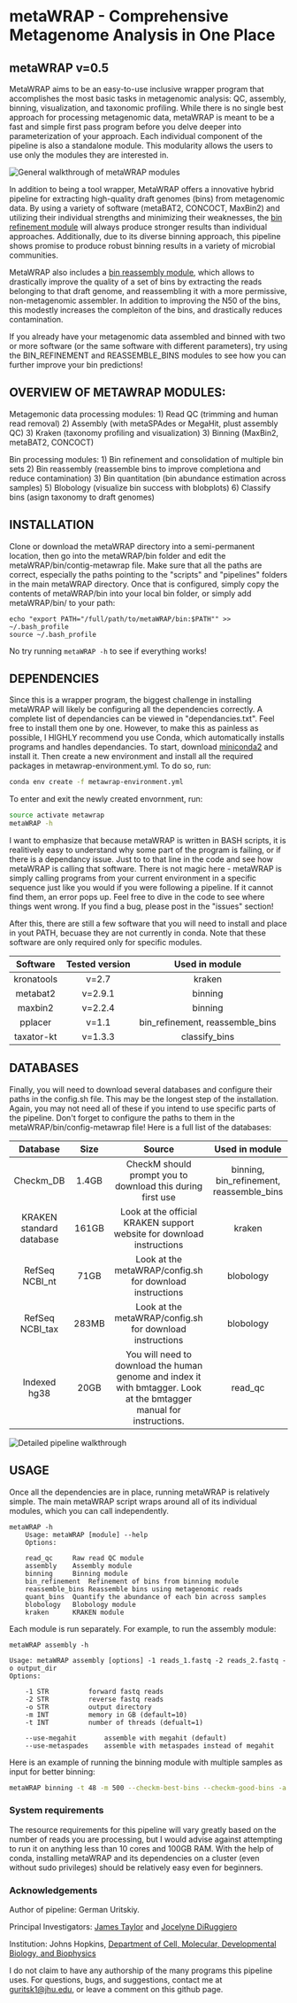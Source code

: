 # metaWRAP - Comprehensive Metagenome Analysis in One Place
## metaWRAP v=0.5

 MetaWRAP aims to be an easy-to-use inclusive wrapper program that accomplishes the most basic tasks in metagenomic analysis: QC, assembly, binning, visualization, and taxonomic profiling. While there is no single best approach for processing metagenomic data, metaWRAP is meant to be a fast and simple first pass program before you delve deeper into parameterization of your approach. Each individual component of the pipeline is also a standalone module. This modularity allows the users to use only the modules they are interested in. 
 
![General walkthrough of metaWRAP modules](https://i.imgur.com/LcC09ym.png)
   
 
 In addition to being a tool wrapper, MetaWRAP offers a innovative hybrid pipeline for extracting high-quality draft genomes (bins) from metagenomic data. By using a variety of software (metaBAT2, CONCOCT, MaxBin2) and utilizing their individual strengths and minimizing their weaknesses, the [bin refinement module](https://i.imgur.com/JL665Qo.png) will always produce stronger results than individual approaches. Additionally, due to its diverse binning approach, this pipeline shows promise to produce robust binning results in a variety of microbial communities. 

 MetaWRAP also includes a [bin reassembly module](https://i.imgur.com/GUSMXl8.png), which allows to drastically improve the quality of a set of bins by extracting the reads belonging to that draft genome, and reassembling it with a more permissive, non-metagenomic assembler. In addition to improving the N50 of the bins, this modestly increases the compleiton of the bins, and drastically reduces contamination.
  
 If you already have your metagenomic data assembled and binned with two or more software (or the same software with different parameters), try using the BIN_REFINEMENT and REASSEMBLE_BINS modules to see how you can further improve your bin predictions! 
  

## OVERVIEW OF METAWRAP MODULES:
  
Metagemonic data processing modules:
    	1) Read QC (trimming and human read removal)
    	2) Assembly (with metaSPAdes or MegaHit, plust assembly QC)
	3) Kraken (taxonomy profiling and visualization)
    	3) Binning (MaxBin2, metaBAT2, CONCOCT)
	
Bin processing modules:
	1) Bin refinement and consolidation of multiple bin sets
	2) Bin reassembly (reassemble bins to improve completiona and reduce contamination)
	3) Bin quantitation (bin abundance estimation across samples)
    	5) Blobology (visualize bin success with blobplots)
	6) Classify bins (asign taxonomy to draft genomes)
  

  
## INSTALLATION

 Clone or download the metaWRAP directory into a semi-permanent location, then go into the metaWRAP/bin folder and edit the metaWRAP/bin/contig-metawrap file. Make sure that all the paths are correct, especially the paths pointing to the "scripts" and "pipelines" folders in the main metaWRAP directory. Once that is configured, simply copy the contents of metaWRAP/bin into your local bin folder, or simply add metaWRAP/bin/ to your path:
 
 ```
 echo "export PATH="/full/path/to/metaWRAP/bin:$PATH"" >> ~/.bash_profile
 source ~/.bash_profile
 ```
 
 No try running ```metaWRAP -h``` to see if everything works!



## DEPENDENCIES

  Since this is a wrapper program, the biggest challenge in installing metaWRAP will likely be configuring all the dependencies correctly. A complete list of dependancies can be viewed in "dependancies.txt". Feel free to install them one by one. However, to make this as painless as possible, I HIGHLY recommend you use Conda, which automatically installs programs and handles dependancies. To start, download [miniconda2](https://conda.io/miniconda.html) and install it. Then create a new environment and install all the required packages in metawrap-environment.yml. To do so, run:
  
  ``` bash
  conda env create -f metawrap-environment.yml
  ```
  
  To enter and exit the newly created envornment, run:
  
  ``` bash
  source activate metawrap
  metaWRAP -h
  ```

  I want to emphasize that because metaWRAP is written in BASH scripts, it is realitively easy to understand why some part of the program is failing, or if there is a dependancy issue. Just to to that line in the code and see how metaWRAP is calling that software. There is not magic here - metaWRAP is simply calling programs from your current environment in a specific sequence just like you would if you were following a pipeline. If it cannot find them, an error pops up. Feel free to dive in the code to see where things went wrong. If you find a bug, please post in the "issues" section!


  After this, there are still a few software that you will need to install and place in yout PATH, becuase they are not currently in conda. Note that these software are only required only for specific modules. 

|    Software     | Tested version  |  Used in module 			|
|:---------------:|:---------------:|:---------------------------------:| 
|    kronatools   |    v=2.7        |  kraken				|
|    metabat2     |    v=2.9.1      |  binning				|
|    maxbin2      |    v=2.2.4      |  binning				|
|    pplacer      |    v=1.1        |  bin_refinement, reassemble_bins  |
|    taxator-kt   |    v=1.3.3      |  classify_bins                    |


## DATABASES

Finally, you will need to download several databases and configure their paths in the config.sh file. This may be the longest step of the installation. Again, you may not need all of these if you intend to use specific parts of the pipeline. Don't forget to configure the paths to them in the metaWRAP/bin/config-metawrap file! Here is a full list of the databases:

|    Database     | Size  | Source |  Used in module
|:---------------:|:---------------:|:---------------:|:-----:| 
|Checkm_DB	 |1.4GB| CheckM should prompt you to download this during first use | binning, bin_refinement, reassemble_bins |
|KRAKEN standard database|161GB | Look at the official KRAKEN support website for download instructions | kraken |
|RefSeq NCBI_nt |71GB | Look at the metaWRAP/config.sh for download instructions | blobology |
|RefSeq NCBI_tax |283MB | Look at the metaWRAP/config.sh for download instructions | blobology |
|Indexed hg38  	|  20GB | You will need to download the human genome and index it with bmtagger. Look at the bmtagger manual for instructions. | read_qc |


  ![Detailed pipeline walkthrough](https://i.imgur.com/iNa6oUF.png)



## USAGE

Once all the dependencies are in place, running metaWRAP is relatively simple. The main metaWRAP script wraps around all of its individual modules, which you can call independently.

```
metaWRAP -h
	Usage: metaWRAP [module] --help
	Options:

	read_qc		Raw read QC module
	assembly	Assembly module
	binning		Binning module
	bin_refinement	Refinement of bins from binning module
	reassemble_bins Reassemble bins using metagenomic reads
	quant_bins	Quantify the abundance of each bin across samples
	blobology	Blobology module
	kraken		KRAKEN module
```

Each module is run separately. For example, to run the assembly module:

```
metaWRAP assembly -h

Usage: metaWRAP assembly [options] -1 reads_1.fastq -2 reads_2.fastq -o output_dir
Options:

	-1 STR          forward fastq reads
	-2 STR          reverse fastq reads
	-o STR          output directory
	-m INT          memory in GB (default=10)
	-t INT          number of threads (defualt=1)

	--use-megahit		assemble with megahit (default)
	--use-metaspades	assemble with metaspades instead of megahit
```


Here is an example of running the binning module with multiple samples as input for better binning:
```bash
metaWRAP binning -t 48 -m 500 --checkm-best-bins --checkm-good-bins -a coassembly.fa -o binning_out sampleA_1.fastq sampleA_2.fastq sampleB_1.fastq sampleB_2.fastq sampleC_1.fastq sampleC_2.fastq
```



###  System requirements
 The resource requirements for this pipeline will vary greatly based on the number of reads you are processing, but I would advise against attempting to run it on anything less than 10 cores and 100GB RAM. With the help of conda, installing metaWRAP and its dependencies on a cluster (even without sudo privileges) should be relatively easy even for beginners.



### Acknowledgements
Author of pipeline: German Uritskiy.

Principal Investigators: [James Taylor](http://bio.jhu.edu/directory/james-taylor/) and [Jocelyne DiRuggiero](http://bio.jhu.edu/directory/jocelyne-diruggiero/)

Institution: Johns Hopkins, [Department of Cell, Molecular, Developmental Biology, and Biophysics](http://cmdb.jhu.edu/) 

I do not claim to have any authorship of the many programs this pipeline uses. For questions, bugs, and suggestions, contact me at guritsk1@jhu.edu, or leave a comment on this github page.

